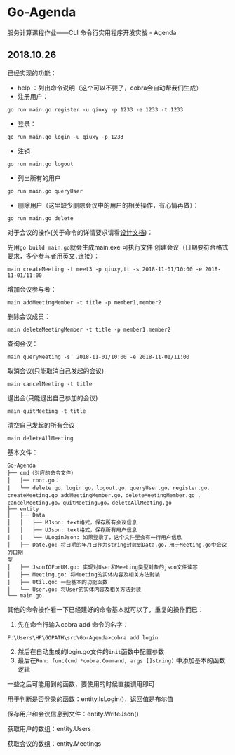 # Go-Agenda
服务计算课程作业——CLI 命令行实用程序开发实战 - Agenda

## 2018.10.26

已经实现的功能：

- help ：列出命令说明（这个可以不要了，cobra会自动帮我们生成）
- 注册用户：

```
go run main.go register -u qiuxy -p 1233 -e 1233 -t 1233
```

* 登录：

```
go run main.go login -u qiuxy -p 1233
```

- 注销

```
go run main.go logout
```

* 列出所有的用户

```
go run main.go queryUser
```

* 删除用户（这里缺少删除会议中的用户的相关操作，有心情再做）：

```
go run main.go delete
```

对于会议的操作(关于命令的详情要求请看[设计文档](https://github.com/kesongyue/Go-Agenda/blob/master/%E8%AE%BE%E8%AE%A1%E6%96%87%E6%A1%A3.md))：

先用`go build main.go`就会生成main.exe 可执行文件
创建会议（日期要符合格式要求，多个参与者用英文`,`连接）：
```
main createMeeting -t meet3 -p qiuxy,tt -s 2018-11-01/10:00 -e 2018-11-01/11:00
```
增加会议参与者：
```
main addMeetingMember -t title -p member1,member2
```
删除会议成员：
```
main deleteMeetingMember -t title -p member1,member2
```
查询会议：
```
main queryMeeting -s  2018-11-01/10:00 -e 2018-11-01/11:00
```
 取消会议(只能取消自己发起的会议)
 ```
 main cancelMeeting -t title
 ```
 退出会(只能退出自己参加的会议)
```
main quitMeeting -t title
```
 清空自己发起的所有会议

```
main deleteAllMeeting
```

基本文件：

```
Go-Agenda
├── cmd（对应的命令文件）
│   |── root.go：
|   └── delete.go，login.go，logout.go，queryUser.go，register.go，createMeeting.go addMeetingMember.go，deleteMeetingMember.go ，cancelMeeting.go，quitMeeting.go，deleteAllMeeting.go
├── entity
│   ├── Data
│   │   ├── MJson: text格式，保存所有会议信息
│   │   ├── UJson: text格式，保存所有用户信息
|   |   └── ULoginJson: 如果登录了，这个文件里会有一行用户信息
│   ├── Date.go: 将日期的年月日作为string封装到Data.go，用于Meeting.go中会议的日期
型
│   ├── JsonIOForUM.go: 实现对User和Meeting类型对象的json文件读写
│   ├── Meeting.go: 将Meeting的实体内容及相关方法封装
|	├── Util.go: 一些基本的功能函数
│   └── User.go: 将User的实体内容及相关方法封装
└── main.go
```

其他的命令操作看一下已经建好的命令基本就可以了，重复的操作而已：

1. 先在命令行输入cobra add 命令的名字：

```
F:\Users\HP\GOPATH\src\Go-Agenda>cobra add login
```

2. 然后在自动生成的login.go文件的`init`函数中配置参数
3. 最后在`Run: func(cmd *cobra.Command, args []string)` 中添加基本的函数逻辑

一些之后可能用到的函数，要使用的时候直接调用即可

用于判断是否登录的函数：entity.IsLogin()，返回值是布尔值

保存用户和会议信息到文件：entity.WriteJson()

获取用户的数组：entity.Users

获取会议的数组：entity.Meetings

